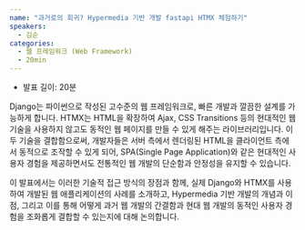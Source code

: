 ```yaml
---
name: "과거로의 회귀? Hypermedia 기반 개발 fastapi HTMX 체험하기"
speakers:
  - 김순
categories:
  - 웹 프레임워크 (Web Framework)
  - 20min
---
```


- 발표 길이: 20분

Django는 파이썬으로 작성된 고수준의 웹 프레임워크로, 빠른 개발과 깔끔한 설계를 가능하게 합니다. HTMX는 HTML을 확장하여 Ajax, CSS Transitions 등의 현대적인 웹 기술을 사용하지 않고도 동적인 웹 페이지를 만들 수 있게 해주는 라이브러리입니다. 이 두 기술을 결합함으로써, 개발자들은 서버 측에서 렌더링된 HTML을 클라이언트 측에서 동적으로 조작할 수 있게 되어, SPA(Single Page Application)와 같은 현대적인 사용자 경험을 제공하면서도 전통적인 웹 개발의 단순함과 안정성을 유지할 수 있습니다.

이 발표에서는 이러한 기술적 접근 방식의 장점과 함께, 실제 Django와 HTMX를 사용하여 개발된 웹 애플리케이션의 사례를 소개하고, Hypermedia 기반 개발의 개념과 이점, 그리고 이를 통해 어떻게 과거 웹 개발의 간결함과 현대 웹 개발의 동적인 사용자 경험을 조화롭게 결합할 수 있는지에 대해 논의합니다.
